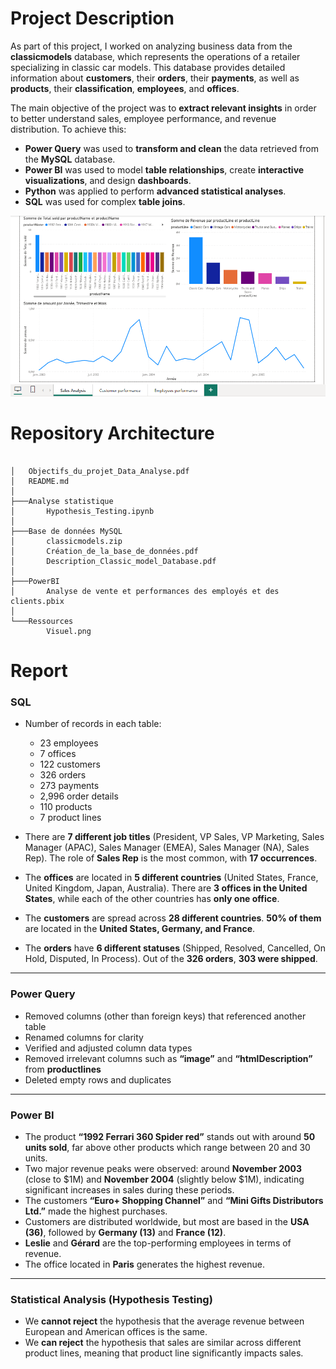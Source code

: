 # Project Description

As part of this project, I worked on analyzing business data from the **classicmodels** database, which represents the operations of a retailer specializing in classic car models. This database provides detailed information about **customers**, their **orders**, their **payments**, as well as **products**, their **classification**, **employees**, and **offices**.

The main objective of the project was to **extract relevant insights** in order to better understand sales, employee performance, and revenue distribution. To achieve this:

* **Power Query** was used to **transform and clean** the data retrieved from the **MySQL** database.
* **Power BI** was used to model **table relationships**, create **interactive visualizations**, and design **dashboards**.
* **Python** was applied to perform **advanced statistical analyses**.
* **SQL** was used for complex **table joins**.  



![](/Ressources/Visuel.png)


# Repository Architecture


```plaintext

│   Objectifs_du_projet_Data_Analyse.pdf
│   README.md
│
├───Analyse statistique
│       Hypothesis_Testing.ipynb
│
├───Base de données MySQL
│       classicmodels.zip
│       Création_de_la_base_de_données.pdf
│       Description_Classic_model_Database.pdf
│
├───PowerBI
│       Analyse de vente et performances des employés et des clients.pbix
│
└───Ressources
        Visuel.png

```

# Report

### SQL


* Number of records in each table:

  * 23 employees
  * 7 offices
  * 122 customers
  * 326 orders
  * 273 payments
  * 2,996 order details
  * 110 products
  * 7 product lines

* There are **7 different job titles** (President, VP Sales, VP Marketing, Sales Manager (APAC), Sales Manager (EMEA), Sales Manager (NA), Sales Rep). The role of **Sales Rep** is the most common, with **17 occurrences**.

* The **offices** are located in **5 different countries** (United States, France, United Kingdom, Japan, Australia). There are **3 offices in the United States**, while each of the other countries has **only one office**.

* The **customers** are spread across **28 different countries**. **50% of them** are located in the **United States, Germany, and France**.

* The **orders** have **6 different statuses** (Shipped, Resolved, Cancelled, On Hold, Disputed, In Process). Out of the **326 orders**, **303 were shipped**.

---

### Power Query

* Removed columns (other than foreign keys) that referenced another table
* Renamed columns for clarity
* Verified and adjusted column data types
* Removed irrelevant columns such as **“image”** and **“htmlDescription”** from **productlines**
* Deleted empty rows and duplicates

---

### Power BI

* The product **“1992 Ferrari 360 Spider red”** stands out with around **50 units sold**, far above other products which range between 20 and 30 units.
* Two major revenue peaks were observed: around **November 2003** (close to $1M) and **November 2004** (slightly below $1M), indicating significant increases in sales during these periods.
* The customers **“Euro+ Shopping Channel”** and **“Mini Gifts Distributors Ltd.”** made the highest purchases.
* Customers are distributed worldwide, but most are based in the **USA (36)**, followed by **Germany (13)** and **France (12)**.
* **Leslie** and **Gérard** are the top-performing employees in terms of revenue.
* The office located in **Paris** generates the highest revenue.

---

### Statistical Analysis (Hypothesis Testing)

* We **cannot reject** the hypothesis that the average revenue between European and American offices is the same.
* We **can reject** the hypothesis that sales are similar across different product lines, meaning that product line significantly impacts sales.
